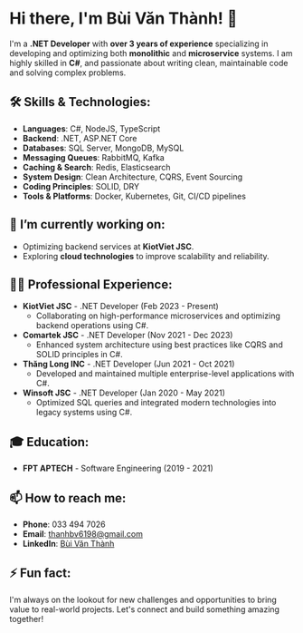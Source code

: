 # Hi there, I'm Bùi Văn Thành! 👋

I'm a **.NET Developer** with **over 3 years of experience** specializing in developing and optimizing both **monolithic** and **microservice** systems. I am highly skilled in **C#**, and passionate about writing clean, maintainable code and solving complex problems.

## 🛠️ Skills & Technologies:
- **Languages**: C#, NodeJS, TypeScript
- **Backend**: .NET, ASP.NET Core
- **Databases**: SQL Server, MongoDB, MySQL
- **Messaging Queues**: RabbitMQ, Kafka
- **Caching & Search**: Redis, Elasticsearch
- **System Design**: Clean Architecture, CQRS, Event Sourcing
- **Coding Principles**: SOLID, DRY
- **Tools & Platforms**: Docker, Kubernetes, Git, CI/CD pipelines

## 🌱 I’m currently working on:
- Optimizing backend services at **KiotViet JSC**.
- Exploring **cloud technologies** to improve scalability and reliability.

## 👨‍💻 Professional Experience:
- **KiotViet JSC** - .NET Developer (Feb 2023 - Present)
  - Collaborating on high-performance microservices and optimizing backend operations using C#.
- **Comartek JSC** - .NET Developer (Nov 2021 - Dec 2023)
  - Enhanced system architecture using best practices like CQRS and SOLID principles in C#.
- **Thăng Long INC** - .NET Developer (Jun 2021 - Oct 2021)
  - Developed and maintained multiple enterprise-level applications with C#.
- **Winsoft JSC** - .NET Developer (Jan 2020 - May 2021)
  - Optimized SQL queries and integrated modern technologies into legacy systems using C#.

## 🎓 Education:
- **FPT APTECH** - Software Engineering (2019 - 2021)

## 📫 How to reach me:
- **Phone**: 033 494 7026
- **Email**: thanhbv6198@gmail.com
- **LinkedIn**: [Bùi Văn Thành](https://www.linkedin.com/in/thanh-bui-902b23197/)

## ⚡ Fun fact:
I'm always on the lookout for new challenges and opportunities to bring value to real-world projects. Let's connect and build something amazing together!
